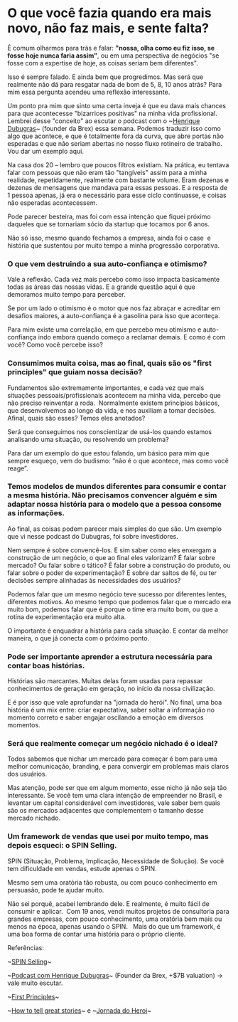 # O que você fazia quando era mais novo, não faz mais, e sente falta?

É comum olharmos para trás e falar: **"nossa, olha como eu fiz isso, se fosse hoje nunca faria assim"**, ou em uma perspectiva de negócios "se fosse com a expertise de hoje, as coisas seriam bem diferentes".

Isso é sempre falado. E ainda bem que progredimos. Mas será que realmente não dá para resgatar nada de bom de 5, 8, 10 anos atrás?
Para mim essa pergunta acendeu uma reflexão interessante.

Um ponto pra mim que sinto uma certa inveja é que eu dava mais chances para que acontecesse "bizarrices positivas" na minha vida profissional. Lembrei desse "conceito" ao escutar o podcast com o ~[Henrique Dubugras](https://youtu.be/i9YyjSbsnfA?si=aaiqSyR6Qu-wg36V)~ (founder da Brex) essa semana. Podemos traduzir isso como algo que acontece, e que é totalmente fora da curva, que abre portas não esperadas e que não seriam abertas no nosso fluxo rotineiro de trabalho. Vou dar um exemplo aqui.

Na casa dos 20 – lembro que poucos filtros existiam. Na prática, eu tentava falar com pessoas que não eram tão "tangíveis" assim para a minha realidade, repetidamente, realmente com bastante volume. Eram dezenas e dezenas de mensagens que mandava para essas pessoas. E a resposta de 1 pessoa apenas, já era o necessário para esse ciclo continuasse, e coisas não esperadas acontecessem.

Pode parecer besteira, mas foi com essa intenção que fiquei próximo daqueles que se tornariam sócio da startup que tocamos por 6 anos.

Não só isso, mesmo quando fechamos a empresa, ainda foi o case  e história que sustentou por muito tempo a minha progressão corporativa.

### O que vem destruindo a sua auto-confiança e otimismo?
Vale a reflexão. Cada vez mais percebo como isso impacta basicamente todas as áreas das nossas vidas. E a grande questão aqui é que demoramos muito tempo para perceber.

Se por um lado o otimismo é o motor que nos faz abraçar e acreditar em desafios maiores, a auto-confiança é a gasolina para isso que aconteça.

Para mim existe uma correlação, em que percebo meu otimismo e auto-confiança indo embora quando começo a reclamar demais. E como é com você? Como você percebe isso?

### Consumimos muita coisa, mas ao final, quais são os "first principles" que guiam nossa decisão?
Fundamentos são extremamente importantes, e cada vez que mais situações pessoais/profissionais acontecem na minha vida, percebo que não preciso reinventar a roda.  Normalmente existem princípios básicos, que desenvolvemos ao longo da vida, e nos auxiliam a tomar decisões. Afinal, quais são esses? Temos eles anotados?

Será que conseguimos nos conscientizar de usá-los quando estamos analisando uma situação, ou resolvendo um problema?

Para dar um exemplo do que estou falando, um básico para mim que sempre esqueço, vem do budismo: “não é o que acontece, mas como você reage”.

### Temos modelos de mundos diferentes para consumir e contar a mesma história. Não precisamos convencer alguém e sim adaptar nossa história para o modelo que a pessoa consome as informações.

Ao final, as coisas podem parecer mais simples do que são. Um exemplo que vi nesse podcast do Dubugras, foi sobre investidores.

Nem sempre é sobre convencê-los. E sim saber como eles enxergam a construção de um negócio, o que ao final eles valorizam? É falar sobre mercado? Ou falar sobre o tático? É falar sobre a construção do produto, ou falar sobre o poder de experimentação? É sobre dar saltos de fé, ou ter decisões sempre alinhadas às necessidades dos usuários?

Podemos falar que um mesmo negócio teve sucesso por diferentes lentes, diferentes motivos. Ao mesmo tempo que podemos falar que o mercado era muito bom, podemos falar que é porque o time era muito bom, ou que a rotina de experimentação era muito alta.

O importante é enquadrar a história para cada situação. E contar da melhor maneira, o que já conecta com o próximo ponto.

### Pode ser importante aprender a estrutura necessária para contar boas histórias.

Histórias são marcantes. Muitas delas foram usadas para repassar conhecimentos de geração em geração, no início da nossa civilização.

E é por isso que vale aprofundar na "jornada do herói". No final, uma boa história é um mix entre: criar expectativa, saber soltar a informação no momento correto e saber engajar oscilando a emoção em diversos momentos.

### Será que realmente começar um negócio nichado é o ideal?

Todos sabemos que nichar um mercado para começar é bom para uma melhor comunicação, branding, e para convergir em problemas mais claros dos usuários.

Mas atenção, pode ser que em algum momento, esse nicho já não seja tão interessante. Se você tem uma clara intenção de empreender no Brasil, e levantar um capital considerável com investidores, vale saber bem quais são os mercados adjacentes que complementem o tamanho desse mercado nichado.

### Um framework de vendas que usei por muito tempo, mas depois esqueci: o SPIN Selling.

SPIN (Situação, Problema, Implicação, Necessidade de Solução). Se você tem dificuldade em vendas, estude apenas o SPIN. 

Mesmo sem uma oratória tão robusta, ou com pouco conhecimento em persuasão, pode te ajudar muito.

Não sei porquê, acabei lembrando dele. E realmente, é muito fácil de consumir e aplicar.  Com 19 anos, vendi muitos projetos de consultoria para grandes empresas, com pouco conhecimento, uma oratória bem mais ou menos na época, apenas usando o SPIN.   Mais do que um framework, é uma boa forma de contar uma história para o próprio cliente.

Referências:

~[SPIN Selling](https://www.amazon.com.br/Alcan%C3%A7ando-Excel%C3%AAncia-Selling-Construindo-Relacionamentos/dp/8576800608)~

~[Podcast com Henrique Dubugras](https://youtu.be/i9YyjSbsnfA?si=2T_ovNw_nAOm-5-0)~ (Founder da Brex, +$7B valuation) → vale muito escutar.

~[First Principles](https://fs.blog/first-principles/)~

~[How to tell great stories](https://www.julian.com/blog/storytelling)~ e ~[Jornada do Heroi](https://rockcontent.com/br/talent-blog/jornada-do-heroi/)~
